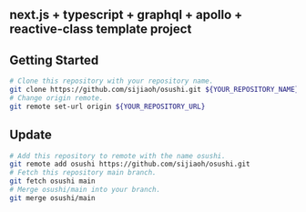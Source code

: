 ## next.js + typescript + graphql + apollo + reactive-class template project

## Getting Started

```bash
# Clone this repository with your repository name.
git clone https://github.com/sijiaoh/osushi.git ${YOUR_REPOSITORY_NAME}
# Change origin remote.
git remote set-url origin ${YOUR_REPOSITORY_URL}
```

## Update

```bash
# Add this repository to remote with the name osushi.
git remote add osushi https://github.com/sijiaoh/osushi.git
# Fetch this repository main branch.
git fetch osushi main
# Merge osushi/main into your branch.
git merge osushi/main
```
